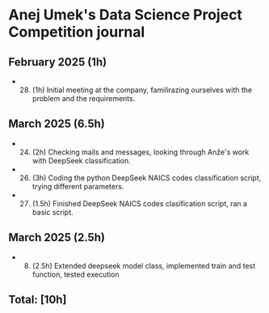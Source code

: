 # Anej Umek's Data Science Project Competition journal

## February 2025 (1h)

* 28. (1h) Initial meeting at the company, familirazing ourselves with the problem and the requirements. 

## March 2025 (6.5h)

* 24. (2h) Checking mails and messages, looking through Anže's work with DeepSeek classification.

* 26. (3h) Coding the python DeepSeek NAICS codes classification script, trying different parameters.

* 27. (1.5h) Finished DeepSeek NAICS codes clasification script, ran a basic script.

## March 2025 (2.5h)

* 8. (2.5h) Extended deepseek model class, implemented train and test function, tested execution
## Total: [10h]
